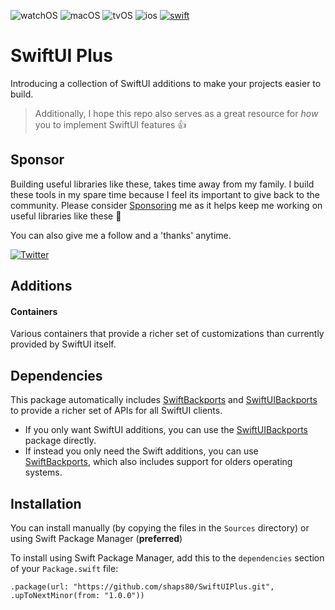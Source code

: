 ![watchOS](https://img.shields.io/badge/watchOS-DE1F51)
![macOS](https://img.shields.io/badge/macOS-EE751F)
![tvOS](https://img.shields.io/badge/tvOS-00B9BB)
![ios](https://img.shields.io/badge/iOS-0C62C7)
[![swift](https://img.shields.io/endpoint?url=https%3A%2F%2Fswiftpackageindex.com%2Fapi%2Fpackages%2Fshaps80%2FSwiftUIPlus%2Fbadge%3Ftype%3Dswift-versions)](https://swiftpackageindex.com/shaps80/SwiftUIPlus)

# SwiftUI Plus

Introducing a collection of SwiftUI additions to make your projects easier to build.

> Additionally, I hope this repo also serves as a great resource for _how_ you to implement SwiftUI features 👍

## Sponsor

Building useful libraries like these, takes time away from my family. I build these tools in my spare time because I feel its important to give back to the community. Please consider [Sponsoring](https://github.com/sponsors/shaps80) me as it helps keep me working on useful libraries like these 😬

You can also give me a follow and a 'thanks' anytime.

[![Twitter](https://img.shields.io/badge/Twitter-@shaps-4AC71B)](http://twitter.com/shaps)

## Additions

#### Containers

Various containers that provide a richer set of customizations than currently provided by SwiftUI itself.

## Dependencies

This package automatically includes [SwiftBackports](https://github.com/shaps80/SwiftBackports) and [SwiftUIBackports](https://github.com/shaps80/SwiftUIBackports) to provide a richer set of APIs for all SwiftUI clients.

- If you only want SwiftUI additions, you can use the [SwiftUIBackports](https://github.com/shaps80/SwiftUIBackports) package directly.
- If instead you only need the Swift additions, you can use [SwiftBackports](https://github.com/shaps80/SwiftBackports), which also includes support for olders operating systems.

## Installation

You can install manually (by copying the files in the `Sources` directory) or using Swift Package Manager (**preferred**)

To install using Swift Package Manager, add this to the `dependencies` section of your `Package.swift` file:

`.package(url: "https://github.com/shaps80/SwiftUIPlus.git", .upToNextMinor(from: "1.0.0"))`
